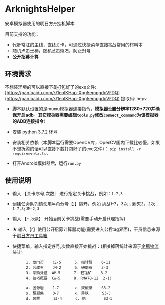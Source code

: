 ArknightsHelper
====================================================================
安卓模拟器使用的明日方舟挂机脚本

目前支持的功能：
   * 代肝常驻的主线，直线关卡，可通过快捷菜单直接挑战常用的材料本
   * 随机点击坐标，随机点击延迟，防止封号
   * **公开招募计算**
   

环境需求
--------------------------------------------------------------------

不想装环境的可以直接下载打包好了的exe文件: [https://pan.baidu.com/s/1eoIKHap-Xpg5empgdoVPDQ](https://pan.baidu.com/s/1eoIKHap-Xpg5empgdoVPDQ) 提取码: hepv   

* 脚本默认设置的是mumu模拟器连接指令，**模拟器设置分辨率1280*720并确保开启adb**。**其它模拟器需要编辑`tools.py`修改`connect_command`为该模拟器的ADB连接指令**）

*  安装 python 3.7.2 环境

* 安装相关依赖（本脚本运行需要OpenCV库，OpenCV国内下载比较慢，如果不想折腾的话可以直接下载打包好了的exe文件）：
`pip install -r requirements.txt`

* 打开Android模拟器后，运行`run.py`

使用说明
--------------------------------------------------------------------
* 输入 【关卡序号,次数】 进行指定关卡挑战，例如：`1-7,3`
*  创建任务队列请使用半角分号【;】隔开，例如 挑战1-7，3次；剿灭2，2次：`1-7,3;JM-2,3`
* 输入 【`*,次数`】 开始当前关卡挑战(需要手动开启代理指挥)

* ★ 输入【r】使用公开招募计算器功能(需要进入公招tag界面)，干员信息来源于[明日方舟工具箱](https://aktools.graueneko.xyz/)

* 快捷菜单，输入指定序号,次数直接开始挑战：(相关掉落统计来源于[企鹅物流统计](https://penguin-stats.io/))

            1. 龙门币    CE-5      5. 扭转醇    6-11
            2. 合成玉    JM-2      6. 研磨石    3-3
            3. 采购凭证  AP-5      7. 轻锰矿    3-2
            4. 技巧概要  CA-5      8. RMA70-12  2-10

            a. 固源岩    1-7       z. 聚酸酯    S3-2
            s. 酮凝集    3-7       x. 异铁      S3-3
            d. 装置      S3-4      c. 糖        S3-1
